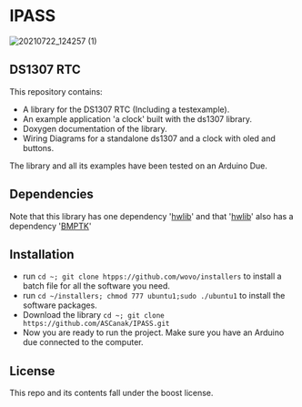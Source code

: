 # IPASS

![20210722_124257 (1)](https://user-images.githubusercontent.com/60601881/126635973-b7848ec1-5c55-4eb8-95fb-c75959157360.jpg)

DS1307 RTC
-----
 This repository contains:  
 - A library for the DS1307 RTC (Including a testexample).  
 - An example application 'a clock' built with the ds1307 library.  
 - Doxygen documentation of the library.
 - Wiring Diagrams for a standalone ds1307 and a clock with oled and buttons.  
 
 The library and all its examples have been tested on an Arduino Due.

Dependencies
-----
 Note that this library has one dependency '[hwlib](https://github.com/wovo/hwlib)' and that '[hwlib](https://github.com/wovo/hwlib)' also has a dependency '[BMPTK](http://github.com/wovo/bmptk)'
 
Installation
-----
 - run `cd ~; git clone htpps://github.com/wovo/installers` to install a batch file for all the software you need.
 - run `cd ~/installers; chmod 777 ubuntu1;sudo ./ubuntu1` to install the software packages.
 - Download the library `cd ~; git clone https://github.com/ASCanak/IPASS.git`
 - Now you are ready to run the project. Make sure you have an Arduino due connected to the computer.
 
License
-----
 This repo and its contents fall under the boost license.
